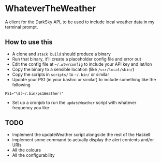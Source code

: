 # WhateverTheWeather

A client for the DarkSky API, to be used to include local weather data in my terminal prompt.

## How to use this

- A clone and `stack build` should produce a binary
- Run that binary, it'll create a placeholder config file and error out
- Edit the config file at `~/.wtw/config` to include your API key and lat/lon
- Copy the binary to a sensible location (like `/usr/local/sbin/`)
- Copy the scripts in `scripts/` to `~/.bin/` or similar
- Update your PS1 (in your bashrc or similar) to include something like the following

```
PS1="\$(~/.bin/ps1Weather)"
```

- Set up a cronjob to run the `updateWeather` script with whatever frequency you like

## TODO

- Implement the updateWeather script alongside the rest of the Haskell
- Implement some command to actually display the alert contents and/or URIs
- All the colours
- All the configurability
